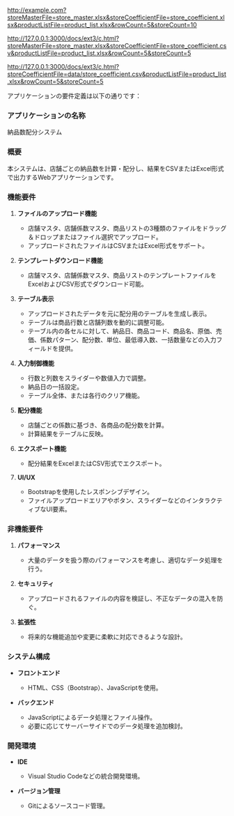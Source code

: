 http://example.com?storeMasterFile=store_master.xlsx&storeCoefficientFile=store_coefficient.xlsx&productListFile=product_list.xlsx&rowCount=5&storeCount=10


http://127.0.0.1:3000/docs/ext3/c.html?storeMasterFile=store_master.xlsx&storeCoefficientFile=store_coefficient.csv&productListFile=product_list.xlsx&rowCount=5&storeCount=5

http://127.0.0.1:3000/docs/ext3/c.html?storeCoefficientFile=data/store_coefficient.csv&productListFile=product_list.xlsx&rowCount=5&storeCount=5

アプリケーションの要件定義は以下の通りです：

### アプリケーションの名称
納品数配分システム

### 概要
本システムは、店舗ごとの納品数を計算・配分し、結果をCSVまたはExcel形式で出力するWebアプリケーションです。

### 機能要件

1. **ファイルのアップロード機能**
    - 店舗マスタ、店舗係数マスタ、商品リストの3種類のファイルをドラッグ＆ドロップまたはファイル選択でアップロード。
    - アップロードされたファイルはCSVまたはExcel形式をサポート。

2. **テンプレートダウンロード機能**
    - 店舗マスタ、店舗係数マスタ、商品リストのテンプレートファイルをExcelおよびCSV形式でダウンロード可能。

3. **テーブル表示**
    - アップロードされたデータを元に配分用のテーブルを生成し表示。
    - テーブルは商品行数と店舗列数を動的に調整可能。
    - テーブル内の各セルに対して、納品日、商品コード、商品名、原価、売価、係数パターン、配分数、単位、最低導入数、一括数量などの入力フィールドを提供。

4. **入力制御機能**
    - 行数と列数をスライダーや数値入力で調整。
    - 納品日の一括設定。
    - テーブル全体、または各行のクリア機能。

5. **配分機能**
    - 店舗ごとの係数に基づき、各商品の配分数を計算。
    - 計算結果をテーブルに反映。

6. **エクスポート機能**
    - 配分結果をExcelまたはCSV形式でエクスポート。

7. **UI/UX**
    - Bootstrapを使用したレスポンシブデザイン。
    - ファイルアップロードエリアやボタン、スライダーなどのインタラクティブなUI要素。

### 非機能要件

1. **パフォーマンス**
    - 大量のデータを扱う際のパフォーマンスを考慮し、適切なデータ処理を行う。

2. **セキュリティ**
    - アップロードされるファイルの内容を検証し、不正なデータの混入を防ぐ。

3. **拡張性**
    - 将来的な機能追加や変更に柔軟に対応できるような設計。

### システム構成

- **フロントエンド**
    - HTML、CSS（Bootstrap）、JavaScriptを使用。

- **バックエンド**
    - JavaScriptによるデータ処理とファイル操作。
    - 必要に応じてサーバーサイドでのデータ処理を追加検討。

### 開発環境
- **IDE**
    - Visual Studio Codeなどの統合開発環境。

- **バージョン管理**
    - Gitによるソースコード管理。

